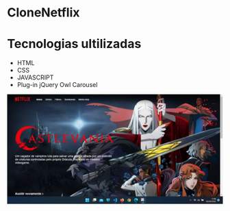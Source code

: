 # CloneNetflix

<h1>Tecnologias ultilizadas</h1>
<ul>
  <li>HTML</li>
  <li>CSS</li>
  <li>JAVASCRIPT</li>
  <li>Plug-in jQuery Owl Carousel</li>
</ul>

<img src="/img/netflix1.jpg" alt="">
